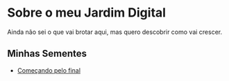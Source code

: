 # Sobre o meu Jardim Digital

Ainda não sei o que vai brotar aqui, mas quero descobrir como vai crescer.

## Minhas Sementes

- [Começando pelo final](./2023-10-23-comecando-pelo-final/content.md)